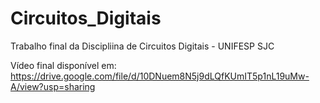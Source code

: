 # Circuitos_Digitais
Trabalho final da Discipliina de Circuitos Digitais - UNIFESP SJC

Vídeo final disponível em: https://drive.google.com/file/d/10DNuem8N5j9dLQfKUmIT5p1nL19uMw-A/view?usp=sharing

